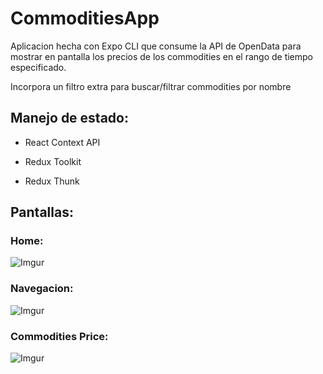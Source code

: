 # CommoditiesApp

Aplicacion hecha con Expo CLI que consume la API de OpenData para mostrar en pantalla los precios de los commodities en el rango de tiempo especificado.

Incorpora un filtro extra para buscar/filtrar commodities por nombre

## Manejo de estado:

- React Context API

- Redux Toolkit

- Redux Thunk


## Pantallas:

### Home:

![Imgur](https://i.imgur.com/pRYT1yH.jpg)


### Navegacion:

![Imgur](https://i.imgur.com/Hc7jz9D.jpg)

### Commodities Price:

![Imgur](https://i.imgur.com/2qx0EGM.jpg)
